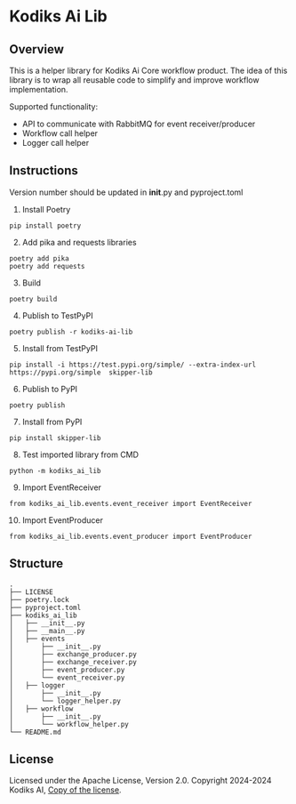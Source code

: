 # Kodiks Ai Lib

## Overview

This is a helper library for Kodiks Ai Core workflow product. The idea of this library is to wrap all reusable code to simplify and improve workflow implementation.

Supported functionality:

- API to communicate with RabbitMQ for event receiver/producer
- Workflow call helper
- Logger call helper


## Instructions

Version number should be updated in __init__.py and pyproject.toml

1. Install Poetry

```
pip install poetry
```

2. Add pika and requests libraries

```
poetry add pika
poetry add requests
```

3. Build

```
poetry build
```

4. Publish to TestPyPI

```
poetry publish -r kodiks-ai-lib
```

5. Install from TestPyPI

```
pip install -i https://test.pypi.org/simple/ --extra-index-url https://pypi.org/simple  skipper-lib
```

6. Publish to PyPI

```
poetry publish
```

7. Install from PyPI

```
pip install skipper-lib
```

8. Test imported library from CMD

```
python -m kodiks_ai_lib
```

9. Import EventReceiver

```
from kodiks_ai_lib.events.event_receiver import EventReceiver
```

10. Import EventProducer

```
from kodiks_ai_lib.events.event_producer import EventProducer
```

## Structure

```
.
├── LICENSE
├── poetry.lock
├── pyproject.toml
├── kodiks_ai_lib
│   ├── __init__.py
│   ├── __main__.py
│   ├── events
│       ├── __init__.py
│       ├── exchange_producer.py
│       ├── exchange_receiver.py
│       ├── event_producer.py
│       └── event_receiver.py
│   ├── logger
│       ├── __init__.py
│       └── logger_helper.py
│   ├── workflow
│       ├── __init__.py
│       └── workflow_helper.py
└── README.md
```

## License

Licensed under the Apache License, Version 2.0. Copyright 2024-2024 Kodiks AI, [Copy of the license](https://github.com/kodiks/kodiks-ai-lib/blob/master/LICENSE).
